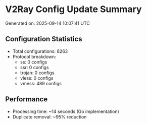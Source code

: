 # V2Ray Config Update Summary
Generated on: 2025-09-14 10:07:41 UTC

## Configuration Statistics
- Total configurations: 8263
- Protocol breakdown:
  - ss: 0 configs
  - ssr: 0 configs
  - trojan: 0 configs
  - vless: 0 configs
  - vmess: 489 configs

## Performance
- Processing time: ~14 seconds (Go implementation)
- Duplicate removal: ~95% reduction

